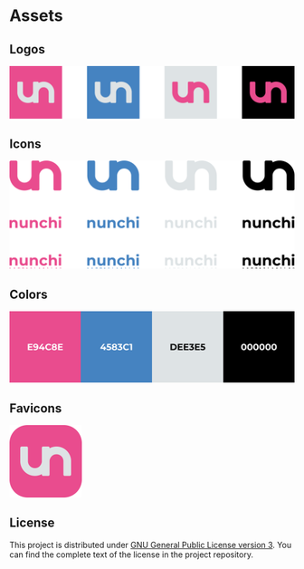 # Assets

## Logos

<img src="./SVG/Logos.svg" alt="Logos" width=512>

## Icons

<img src="./SVG/Icons.svg" alt="Icons" width=512>

## Colors

<img src="./SVG/Colors.svg" alt="Colors" width=512>

## Favicons

<img src="./SVG/Favicons/Favicon-1.svg" alt="Favicon-1" width=128>

## License

This project is distributed under [GNU General Public License version 3](https://opensource.org/license/gpl-3-0). You can find the complete text of the license in the project repository.
